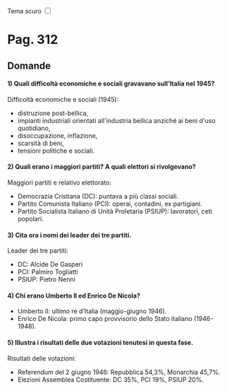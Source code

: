 <link rel="stylesheet" href="../style.css">

<label style="position:static;" for="tema-scuro">Tema scuro
<input type="checkbox" id="tema-scuro"></input>
</label>

# Pag. 312 
## Domande
#### 1) Quali difficoltà economiche e sociali gravavano sull’Italia nel 1945?
Difficoltà economiche e sociali (1945): 
- distruzione post-bellica,
- impianti industriali orientati all'industria bellica anziché ai beni d'uso quotidiano,
- disoccupazione, inflazione, 
- scarsità di beni, 
- tensioni politiche e sociali.


####  2) Quali erano i maggiori partiti? A quali elettori si rivolgevano?
Maggiori partiti e relativo elettorato:
- Democrazia Cristiana (DC): puntava a più classi sociali.
- Partito Comunista Italiano (PCI): operai, contadini, ex partigiani.
- Partito Socialista Italiano di Unità Proletaria (PSIUP): lavoratori, ceti popolari.

####  3) Cita ora i nomi dei leader dei tre partiti.

Leader dei tre partiti:
- DC: Alcide De Gasperi
- PCI: Palmiro Togliatti
- PSIUP: Pietro Nenni

#### 4) Chi erano Umberto II ed Enrico De Nicola?
- Umberto II: ultimo re d’Italia (maggio-giugno 1946).
- Enrico De Nicola: primo capo provvisorio dello Stato italiano (1946-1948).

#### 5) Illustra i risultati delle due votazioni tenutesi in questa fase.
Risultati delle votazioni:

- Referendum del 2 giugno 1946: Repubblica 54,3%, Monarchia 45,7%.
- Elezioni Assemblea Costituente: DC 35%, PCI 19%, PSIUP 20%.




